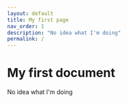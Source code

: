 ```yaml
---
layout: default
title: My first page
nav_order: 1
description: "No idea what I'm doing"
permalink: /
---
```


# My first document  
No idea what I'm doing 